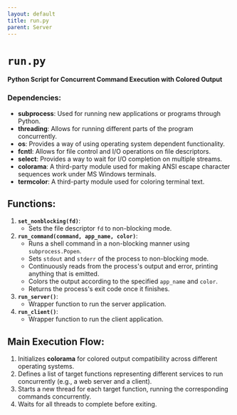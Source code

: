 ```yaml
---
layout: default
title: run.py
parent: Server
---
```


# `run.py`

**Python Script for Concurrent Command Execution with Colored Output**

### Dependencies:
- **subprocess**: Used for running new applications or programs through Python.
- **threading**: Allows for running different parts of the program concurrently.
- **os**: Provides a way of using operating system dependent functionality.
- **fcntl**: Allows for file control and I/O operations on file descriptors.
- **select**: Provides a way to wait for I/O completion on multiple streams.
- **colorama**: A third-party module used for making ANSI escape character sequences work under MS Windows terminals.
- **termcolor**: A third-party module used for coloring terminal text.

## Functions:
1. **`set_nonblocking(fd)`**:
   - Sets the file descriptor `fd` to non-blocking mode.
2. **`run_command(command, app_name, color)`**:
   - Runs a shell command in a non-blocking manner using `subprocess.Popen`.
   - Sets `stdout` and `stderr` of the process to non-blocking mode.
   - Continuously reads from the process's output and error, printing anything that is emitted.
   - Colors the output according to the specified `app_name` and `color`.
   - Returns the process's exit code once it finishes.
3. **`run_server()`**:
   - Wrapper function to run the server application.
4. **`run_client()`**:
   - Wrapper function to run the client application.

## Main Execution Flow:
1. Initializes **colorama** for colored output compatibility across different operating systems.
2. Defines a list of target functions representing different services to run concurrently (e.g., a web server and a client).
3. Starts a new thread for each target function, running the corresponding commands concurrently.
4. Waits for all threads to complete before exiting.
